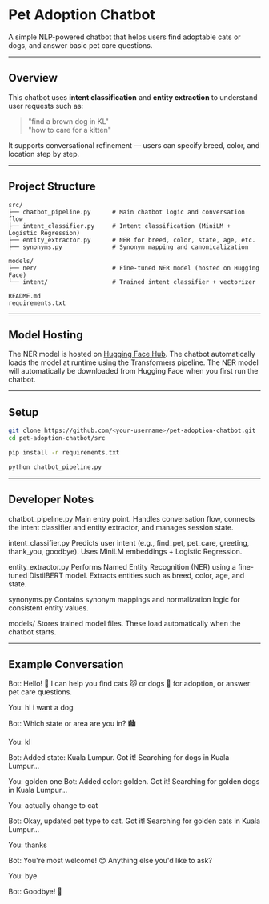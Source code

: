 # Pet Adoption Chatbot

A simple NLP-powered chatbot that helps users find adoptable cats or dogs, and answer basic pet care questions.

---

## Overview

This chatbot uses **intent classification** and **entity extraction** to understand user requests such as:  
> "find a brown dog in KL"  
> "how to care for a kitten"

It supports conversational refinement — users can specify breed, color, and location step by step.

---

## Project Structure

```plaintext
src/
├── chatbot_pipeline.py      # Main chatbot logic and conversation flow
├── intent_classifier.py     # Intent classification (MiniLM + Logistic Regression)
├── entity_extractor.py      # NER for breed, color, state, age, etc.
├── synonyms.py              # Synonym mapping and canonicalization

models/
├── ner/                     # Fine-tuned NER model (hosted on Hugging Face)
└── intent/                  # Trained intent classifier + vectorizer

README.md
requirements.txt
```

---

## Model Hosting

The NER model is hosted on [Hugging Face Hub](https://huggingface.co/kerrringuo/pet-adoption-ner).
The chatbot automatically loads the model at runtime using the Transformers pipeline.
The NER model will automatically be downloaded from Hugging Face when you first run the chatbot.

---

## Setup

```bash
git clone https://github.com/<your-username>/pet-adoption-chatbot.git
cd pet-adoption-chatbot/src

pip install -r requirements.txt

python chatbot_pipeline.py
```


---

## Developer Notes

chatbot_pipeline.py
Main entry point. Handles conversation flow, connects the intent classifier and entity extractor, and manages session state.

intent_classifier.py
Predicts user intent (e.g., find_pet, pet_care, greeting, thank_you, goodbye).
Uses MiniLM embeddings + Logistic Regression.

entity_extractor.py
Performs Named Entity Recognition (NER) using a fine-tuned DistilBERT model.
Extracts entities such as breed, color, age, and state.

synonyms.py
Contains synonym mappings and normalization logic for consistent entity values.

models/
Stores trained model files. These load automatically when the chatbot starts.

---

## Example Conversation

Bot: Hello! 👋 I can help you find cats 🐱 or dogs 🐶 for adoption, or answer pet care questions.

You: hi i want a dog

Bot: Which state or area are you in? 🏙️

You: kl

Bot: Added state: Kuala Lumpur. Got it! Searching for dogs in Kuala Lumpur...

You: golden one
Bot: Added color: golden. Got it! Searching for golden dogs in Kuala Lumpur...

You: actually change to cat

Bot: Okay, updated pet type to cat. Got it! Searching for golden cats in Kuala Lumpur...

You: thanks

Bot: You're most welcome! 😊 Anything else you'd like to ask?

You: bye

Bot: Goodbye! 👋
